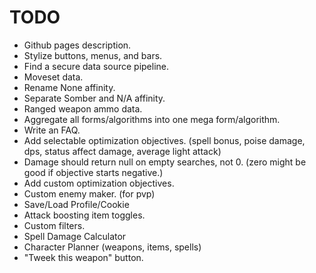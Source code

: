 # TODO
* Github pages description.
* Stylize buttons, menus, and bars.
* Find a secure data source pipeline.
* Moveset data.
* Rename None affinity.
* Separate Somber and N/A affinity.
* Ranged weapon ammo data.
* Aggregate all forms/algorithms into one mega form/algorithm.
* Write an FAQ.
* Add selectable optimization objectives. (spell bonus, poise damage, dps, status affect damage, average light attack)
* Damage should return null on empty searches, not 0. (zero might be good if objective starts negative.)
* Add custom optimization objectives.
* Custom enemy maker. (for pvp)
* Save/Load Profile/Cookie
* Attack boosting item toggles.
* Custom filters.
* Spell Damage Calculator
* Character Planner (weapons, items, spells)
* "Tweek this weapon" button. 
